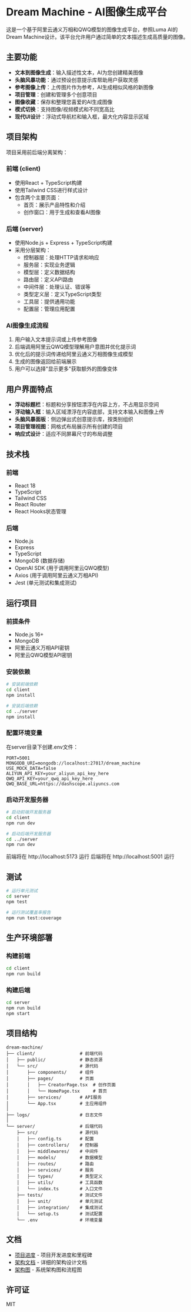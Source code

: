 # Dream Machine - AI图像生成平台

这是一个基于阿里云通义万相和QWQ模型的图像生成平台，参照Luma AI的Dream Machine设计。该平台允许用户通过简单的文本描述生成高质量的图像。

## 主要功能

- **文本到图像生成**：输入描述性文本，AI为您创建精美图像
- **头脑风暴功能**：通过预设创意提示库帮助用户获取灵感
- **参考图像上传**：上传图片作为参考，AI生成相似风格的新图像
- **项目管理**：创建和管理多个创意项目
- **图像收藏**：保存和整理您喜爱的AI生成图像
- **模式切换**：支持图像/视频模式和不同宽高比
- **现代UI设计**：浮动式导航栏和输入框，最大化内容显示区域

## 项目架构

项目采用前后端分离架构：

### 前端 (client)
- 使用React + TypeScript构建
- 使用Tailwind CSS进行样式设计
- 包含两个主要页面：
  - 首页：展示产品特性和介绍
  - 创作窗口：用于生成和查看AI图像

### 后端 (server)
- 使用Node.js + Express + TypeScript构建
- 采用分层架构：
  - 控制器层：处理HTTP请求和响应
  - 服务层：实现业务逻辑
  - 模型层：定义数据结构
  - 路由层：定义API路由
  - 中间件层：处理认证、错误等
  - 类型定义层：定义TypeScript类型
  - 工具层：提供通用功能
  - 配置层：管理应用配置

### AI图像生成流程
1. 用户输入文本提示词或上传参考图像
2. 后端调用阿里云QWQ模型理解用户意图并优化提示词
3. 优化后的提示词传递给阿里云通义万相图像生成模型
4. 生成的图像返回给前端展示
5. 用户可以选择"显示更多"获取额外的图像变体

## 用户界面特点

- **浮动标题栏**：标题和分享按钮漂浮在内容上方，不占用显示空间
- **浮动输入框**：输入区域漂浮在内容底部，支持文本输入和图像上传
- **头脑风暴面板**：侧边弹出式创意提示库，按类别组织
- **项目管理视图**：网格式布局展示所有创建的项目
- **响应式设计**：适应不同屏幕尺寸的布局调整

## 技术栈

### 前端
- React 18
- TypeScript
- Tailwind CSS
- React Router
- React Hooks状态管理

### 后端
- Node.js
- Express
- TypeScript
- MongoDB (数据存储)
- OpenAI SDK (用于调用阿里云QWQ模型)
- Axios (用于调用阿里云通义万相API)
- Jest (单元测试和集成测试)

## 运行项目

### 前提条件
- Node.js 16+
- MongoDB
- 阿里云通义万相API密钥
- 阿里云QWQ模型API密钥

### 安装依赖

```bash
# 安装前端依赖
cd client
npm install

# 安装后端依赖
cd ../server
npm install
```

### 配置环境变量

在server目录下创建.env文件：

```
PORT=5001
MONGODB_URI=mongodb://localhost:27017/dream_machine
USE_MOCK_DATA=false
ALIYUN_API_KEY=your_aliyun_api_key_here
QWQ_API_KEY=your_qwq_api_key_here
QWQ_BASE_URL=https://dashscope.aliyuncs.com
```

### 启动开发服务器

```bash
# 启动前端开发服务器
cd client
npm run dev

# 启动后端开发服务器
cd ../server
npm run dev
```

前端将在 http://localhost:5173 运行
后端将在 http://localhost:5001 运行

## 测试

```bash
# 运行单元测试
cd server
npm test

# 运行测试覆盖率报告
npm run test:coverage
```

## 生产环境部署

### 构建前端

```bash
cd client
npm run build
```

### 构建后端

```bash
cd server
npm run build
npm start
```

## 项目结构

```
dream-machine/
├── client/                 # 前端代码
│   ├── public/             # 静态资源
│   └── src/                # 源代码
│       ├── components/     # 组件
│       ├── pages/          # 页面
│       │   ├── CreatorPage.tsx  # 创作页面
│       │   └── HomePage.tsx     # 首页
│       ├── services/       # API服务
│       └── App.tsx         # 主应用组件
│
├── logs/                   # 日志文件
│
└── server/                 # 后端代码
    ├── src/                # 源代码
    │   ├── config.ts       # 配置
    │   ├── controllers/    # 控制器
    │   ├── middlewares/    # 中间件
    │   ├── models/         # 数据模型
    │   ├── routes/         # 路由
    │   ├── services/       # 服务
    │   ├── types/          # 类型定义
    │   ├── utils/          # 工具函数
    │   └── index.ts        # 入口文件
    ├── tests/              # 测试文件
    │   ├── unit/           # 单元测试
    │   ├── integration/    # 集成测试
    │   └── setup.ts        # 测试配置
    └── .env                # 环境变量
```

## 文档

- [项目进度](./PROGRESS.md) - 项目开发进度和里程碑
- [架构文档](./ARCHITECTURE.md) - 详细的架构设计文档
- [架构图](./ARCHITECTURE_DIAGRAMS.md) - 系统架构图和流程图

## 许可证

MIT 